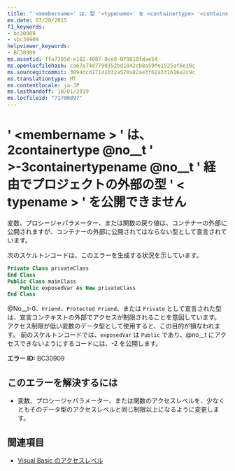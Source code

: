 ```yaml
---
title: "'<membername>' は、型 '<typename>' を <containertype> '<containertypename>' 経由でプロジェクトの外側に公開できません。"
ms.date: 07/20/2015
f1_keywords:
- bc30909
- vbc30909
helpviewer_keywords:
- BC30909
ms.assetid: ffa7395d-e182-4087-8ce8-079810fdae54
ms.openlocfilehash: ca67e74d7790352bd1842cb8a59fe1525af6e18c
ms.sourcegitcommit: 3094dcd17141b32a570a82ae3f62a331616e2c9c
ms.translationtype: MT
ms.contentlocale: ja-JP
ms.lasthandoff: 10/01/2019
ms.locfileid: "71700897"
---
```

# <a name="membername-cannot-expose-type-typename-outside-the-project-through-containertype-containertypename"></a>' \<membername > ' は、2containertype @no__t ' >-3containertypename @no__t ' 経由でプロジェクトの外部の型 ' \< typename > ' を公開できません
変数、プロシージャパラメーター、または関数の戻り値は、コンテナーの外部に公開されますが、コンテナーの外部に公開されてはならない型として宣言されています。  
  
 次のスケルトンコードは、このエラーを生成する状況を示しています。  
  
```vb  
Private Class privateClass  
End Class  
Public Class mainClass  
    Public exposedVar As New privateClass  
End Class  
```  
  
 @No__t-0、`Friend`、`Protected Friend`、または `Private` として宣言された型は、宣言コンテキストの外部でアクセスが制限されることを意図しています。 アクセス制限が低い変数のデータ型として使用すると、この目的が損なわれます。 前のスケルトンコードでは、`exposedVar` は `Public` であり、@no__t にアクセスできないようにするコードには、-2 を公開します。  
  
 **エラー ID:** BC30909  
  
## <a name="to-correct-this-error"></a>このエラーを解決するには  
  
- 変数、プロシージャパラメーター、または関数のアクセスレベルを、少なくともそのデータ型のアクセスレベルと同じ制限以上になるように変更します。  
  
## <a name="see-also"></a>関連項目

- [Visual Basic のアクセスレベル](../../../visual-basic/programming-guide/language-features/declared-elements/access-levels.md)
